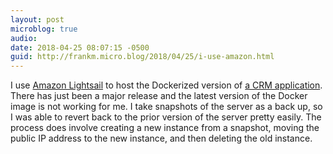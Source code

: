 ```yaml
---
layout: post
microblog: true
audio: 
date: 2018-04-25 08:07:15 -0500
guid: http://frankm.micro.blog/2018/04/25/i-use-amazon.html
---
```

I use [Amazon Lightsail](https://aws.amazon.com/lightsail/) to host the Dockerized version of [a CRM application](https://www.monicahq.com/). There has just been a major release and the latest version of the Docker image is not working for me. I take snapshots of the server as a back up, so I was able to revert back to the prior version of the server pretty easily. The process does involve creating a new instance from a snapshot, moving the public IP address to the new instance, and then deleting the old instance. 
